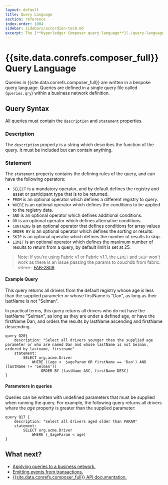 ```yaml
---
layout: default
title: Query Language
section: reference
index-order: 1004
sidebar: sidebars/accordion-toc0.md
excerpt: The [**Hyperledger Composer query language**](./query-language.html) defines queries to run and return data from business networks.
---
```


# {{site.data.conrefs.composer_full}} Query Language

Queries in {{site.data.conrefs.composer_full}} are written in a bespoke query language. Queries are defined in a single query file called (`queries.qry`) within a business network definition.

## Query Syntax

All queries must contain the `description` and `statement` properties.

### Description

The `description` property is a string which describes the function of the query. It must be included but can contain anything.

### Statement

The `statement` property contains the defining rules of the query, and can have the following operators:

- `SELECT` is a mandatory operator, and by default defines the registry and asset or participant type that is to be returned.
- `FROM` is an optional operator which defines a different registry to query.
- `WHERE` is an optional operator which defines the conditions to be applied to the registry data.
- `AND` is an optional operator which defines additional conditions.
- `OR` is an optional operator which defines alternative conditions.
- `CONTAINS` is an optional operator that defines conditions for array values
- `ORDER BY` is an optional operator which defines the sorting or results.
- `SKIP` is an optional operator which defines the number of results to skip.
- `LIMIT` is an optional operator which defines the maximum number of results to return from a query, by default limit is set at 25.

> Note: If you're using Fabric v1 or Fabric v1.1, the `LIMIT` and `SKIP` won't work as there is an issue passing the params to couchdb from fabric. refere : [FAB-2809](https://jira.hyperledger.org/browse/FAB-2809)

#### Example Query

This query returns all drivers from the default registry whose age is less than the supplied parameter _or_ whose firstName is "Dan", as long as their lastName is not "Selman".

In practical terms, this query returns all drivers who do not have the lastName "Selman", as long as they are under a defined age, or have the firstName Dan, and orders the results by lastName ascending and firstName descending.

```
query Q20{
    description: "Select all drivers younger than the supplied age parameter or who are named Dan and whose lastName is not Selman, ordered by lastname, firstname"
    statement:
        SELECT org.acme.Driver
            WHERE ((age < _$ageParam OR firstName == 'Dan') AND (lastName != 'Selman'))
                ORDER BY [lastName ASC, firstName DESC]
}
```

#### Parameters in queries

Queries can be written with undefined parameters that must be supplied when running the query. For example, the following query returns all drivers where the _age_ property is greater than the supplied parameter:

```
query Q17 {
    description: "Select all drivers aged older than PARAM"
    statement:
        SELECT org.acme.Driver
            WHERE (_$ageParam < age)
}
```

## What next?

- [Applying queries to a business network.](../business-network/query.html)
- [Emitting events from transactions.](../business-network/publishing-events.html)
- [{{site.data.conrefs.composer_full}} API documentation.](../api/api-doc-index.html)
